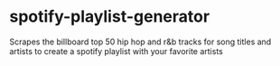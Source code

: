 # spotify-playlist-generator
Scrapes the billboard top 50 hip hop and r&amp;b tracks for song titles and artists to create a spotify playlist with your favorite artists

